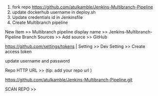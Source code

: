 1) fork repo https://github.com/atulkamble/Jenkins-Multibranch-Pipeline
2) update dockerhub username in deploy.sh
3) Update credentials id in Jenkinsfile
3) Create Multibranch pipeline 

New Item >> Multibranch pipeline 
display name >> Jenkins-Multibranch-Pipeline
Branch Sources >> Add source >> GitHub

https://github.com/settings/tokens | Setting >> Dev Setting >> Create access token 

update username and password 

Repo HTTP URL >> (tip: add your repo url )

https://github.com/atulkamble/Jenkins-Multibranch-Pipeline.git

SCAN REPO >> 
